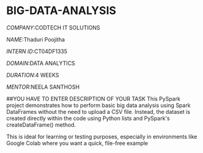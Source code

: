 # BIG-DATA-ANALYSIS

*COMPANY*:CODTECH IT SOLUTIONS

*NAME*:Thaduri Poojitha

*INTERN ID*:CT04DF1335

*DOMAIN*:DATA ANALYTICS

*DURATION*:4 WEEKS

*MENTOR*:NEELA SANTHOSH

##YOU HAVE TO ENTER DESCRIPTION OF YOUR TASK This PySpark project demonstrates how to perform basic big data analysis using Spark DataFrames without the need to upload a CSV file. Instead, the dataset is created directly within the code using Python lists and PySpark's createDataFrame() method.

This is ideal for learning or testing purposes, especially in environments like Google Colab where you want a quick, file-free example
